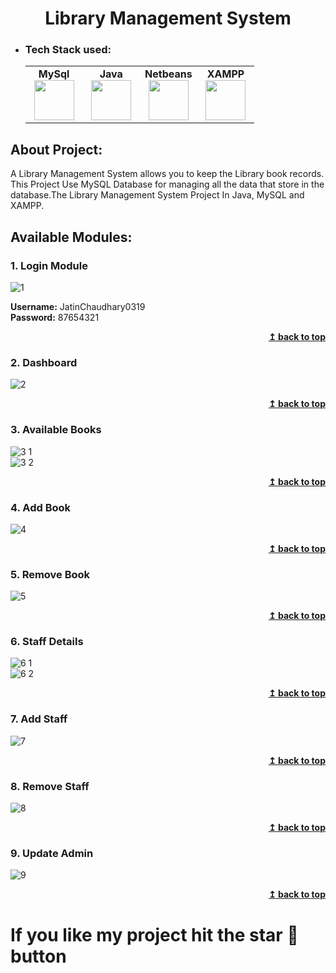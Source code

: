 <h1 align="center">Library Management System</h1> 

- ### Tech Stack used:
	<center>
		<table>
			<tbody>
				<tr>
					<td width="25%" align="center">
						<span><strong>MySql</strong></span><br/>
						<img height="64px" width="64px" src="https://www.vectorlogo.zone/logos/mysql/mysql-official.svg">
					</td>
					<td width="25%" align="center">
						<span><strong>Java</strong></span><br/>
						<img height="64px" width="64px" src="https://cdn.svgporn.com/logos/java.svg">
					</td>
          <td width="25%" align="center">
						<span><strong>Netbeans</strong></span><br/>
						<img height="64px" width="64px" src="https://upload.wikimedia.org/wikipedia/commons/9/98/Apache_NetBeans_Logo.svg">
					</td>
          <td width="25%" align="center">
						<span><strong>XAMPP</strong></span><br/>
						<img height="64px" width="64px" src="https://amnssl.com/wp-content/uploads/2020/11/1200px-XAMPP_logo.svg-min.png">
					</td>
				</tr>
			</tbody>
		</table>
	</center>

## About Project:
A Library Management System  allows you to keep the Library book records. This Project Use MySQL Database for managing all the data that store in the database.The Library Management System Project In Java, MySQL and XAMPP. 


## Available Modules:

### 1. Login Module
   ![1](https://github.com/JatinChaudhary0319/Library-Management-System/assets/137517499/bd3fb8d1-bdf7-4ca2-a2d2-e0780dd7bd95)
   <p><b>Username:</b> JatinChaudhary0319
   <br><b>Password:</b> 87654321</p>
   <div align="right">
    <b><a href="#">↥ back to top</a></b>
   </div>

### 2. Dashboard
![2](https://github.com/JatinChaudhary0319/Library-Management-System/assets/137517499/9786c830-229a-42fc-b05f-c8700ec37392)
<div align="right">
<b><a href="#">↥ back to top</a></b>
</div>
   
### 3. Available Books
![3 1](https://github.com/JatinChaudhary0319/Library-Management-System/assets/137517499/6b753a1e-861f-4181-a4be-fb3394f459e5)
<br>
![3 2](https://github.com/JatinChaudhary0319/Library-Management-System/assets/137517499/01f5edb1-1e2e-42a6-9d42-a009d4142af3)
<div align="right">
<b><a href="#">↥ back to top</a></b>
</div>

### 4. Add Book
![4](https://github.com/JatinChaudhary0319/Library-Management-System/assets/137517499/4afd5156-efe9-4c0c-b7aa-117f0b72dfea)
<div align="right">
<b><a href="#">↥ back to top</a></b>
</div>

### 5. Remove Book
![5](https://github.com/JatinChaudhary0319/Library-Management-System/assets/137517499/37cbadd5-1682-49a8-a937-28f0f66a9cbb)
<div align="right">
<b><a href="#">↥ back to top</a></b>
</div>

### 6. Staff Details
![6 1](https://github.com/JatinChaudhary0319/Library-Management-System/assets/137517499/e31c37a3-04b0-470f-9d58-f0701bc20a8a)
<br>
![6 2](https://github.com/JatinChaudhary0319/Library-Management-System/assets/137517499/d3e35d11-92d2-4373-b2c4-84e79b62a0e3)
<div align="right">
<b><a href="#">↥ back to top</a></b>
</div>

### 7. Add Staff
![7](https://github.com/JatinChaudhary0319/Library-Management-System/assets/137517499/0877ab03-36c0-46a3-b66f-64c3ada3e346)
<div align="right">
<b><a href="#">↥ back to top</a></b>
</div>

### 8. Remove Staff
![8](https://github.com/JatinChaudhary0319/Library-Management-System/assets/137517499/db5cefbd-134e-4285-893b-0589c6b863bf)
<div align="right">
<b><a href="#">↥ back to top</a></b>
</div>

### 9. Update Admin
![9](https://github.com/JatinChaudhary0319/Library-Management-System/assets/137517499/23cd8de0-3c6d-4d7c-b1bc-0dda0d7d6e4c)
<div align="right">
    <b><a href="#">↥ back to top</a></b>
</div>

# If you like my project hit the star 🌟 button
